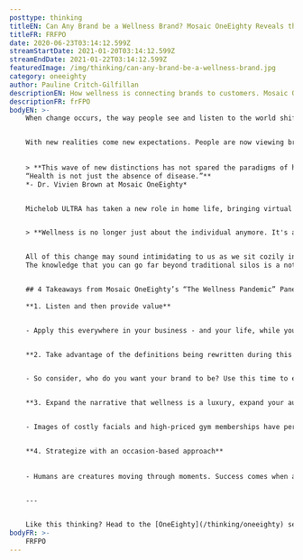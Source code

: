 ```yaml
---
posttype: thinking
titleEN: Can Any Brand be a Wellness Brand? Mosaic OneEighty Reveals the Significance of Marketing Wellness.
titleFR: FRFPO
date: 2020-06-23T03:14:12.599Z
streamStartDate: 2021-01-20T03:14:12.599Z
streamEndDate: 2021-01-22T03:14:12.599Z
featuredImage: /img/thinking/can-any-brand-be-a-wellness-brand.jpg
category: oneeighty
author: Pauline Critch-Gilfillan
descriptionEN: How wellness is connecting brands to customers. Mosaic OneEighty and the importance of wellness branding in the here and now.
descriptionFR: frFPO
bodyEN: >-
    When change occurs, the way people see and listen to the world shifts. This is what makes media so powerful. It has the ability to control the narrative about what’s happening in the world, thereby impacting how people move, buy and interact.


    With new realities come new expectations. People are now viewing brands through three distinctions: “safe or unsafe,” “helpful or unhelpful,” “courageous or cowardly.”   
    
    
    > **This wave of new distinctions has not spared the paradigms of health and wellness. Moving far beyond face masks and spin bikes, the definition of wellness is expanding to include mental health, social connection, and frankly — anything that makes you and your circle feel good. 
    “Health is not just the absence of disease.”**
    *- Dr. Vivien Brown at Mosaic OneEighty*


    Michelob ULTRA has taken a new role in home life, bringing virtual workouts to the nation, in support of local gyms and studios. HBO’s latest campaign “It’s OK to not be OK” used faces of their past and present TV series to promote mental health during quarantine.


    > **Wellness is no longer just about the individual anymore. It's about the greater collective, and that includes the earth.** *- Lana Pawziuk, Digital Director at Canopy Growth, at Mosaic OneEighty*


    All of this change may sound intimidating to us as we sit cozily in our comfort zone. However, there’s great opportunity at hand to move beyond this way of thinking. Brands now have the chance to solidify their purpose in the world, with clarity and freedom.
    The knowledge that you can go far beyond traditional silos is a notion that could change the future of your P&L — and the world. At a time where nothing is “normal,” why not flip the script?


    ## 4 Takeaways from Mosaic OneEighty’s “The Wellness Pandemic” Panel
    
    **1. Listen and then provide value**


    - Apply this everywhere in your business - and your life, while you’re at it. Active listening will tell you how you can be valuable to your target. Take keen interest in the culture of your audience, listen like a therapist, and naturally become a valuable member of that community.


    **2. Take advantage of the definitions being rewritten during this time**


    - So consider, who do you want your brand to be? Use this time to evaluate if the way your brand shows up in the world is really working for you and think through a rebranding strategy. If your brand could do anything, what would it be? How could you serve your audience more powerfully?


    **3. Expand the narrative that wellness is a luxury, expand your audience**


    - Images of costly facials and high-priced gym memberships have perpetuated the idea that wellness is only for the wealthy. Malcolm X once said “when ‘I’ is replaced with ‘we’, even illness becomes wellness.” In our reckoning of an interconnected world post COVID-19, society will be faced with the glaring disparities in our health system. How can your brand foster well-being and belonging through wellness branding, without a hefty price tag?


    **4. Strategize with an occasion-based approach**
    
    
    - Humans are creatures moving through moments. Success comes when a brand weaves itself into the fabric of those moments, naturally. Look at the occasions that mean the most to your audience and craft your story around them.


    ---


    Like this thinking? Head to the [OneEighty](/thinking/oneeighty) section of our website to register for our next discussion, taking place on Wednesday, June 24. 
bodyFR: >-
    FRFPO
---
```

